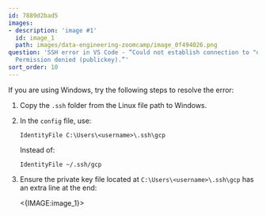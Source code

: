 ```yaml
---
id: 7889d2bad5
images:
- description: 'image #1'
  id: image_1
  path: images/data-engineering-zoomcamp/image_0f494026.png
question: 'SSH error in VS Code - “Could not establish connection to "de-zoomcamp":
  Permission denied (publickey).”'
sort_order: 10
---
```


If you are using Windows, try the following steps to resolve the error:

1. Copy the `.ssh` folder from the Linux file path to Windows.
2. In the `config` file, use:
   
   ```
   IdentityFile C:\Users\<username>\.ssh\gcp
   ```
   
   Instead of:
   
   ```
   IdentityFile ~/.ssh/gcp
   ```

3. Ensure the private key file located at `C:\Users\<username>\.ssh\gcp` has an extra line at the end:

   <{IMAGE:image_1}>

